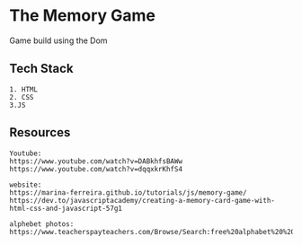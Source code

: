 # The Memory Game
Game build using the Dom


## Tech Stack
    1. HTML
    2. CSS
    3.JS

## Resources 
    Youtube:
    https://www.youtube.com/watch?v=DABkhfsBAWw
    https://www.youtube.com/watch?v=dqqxkrKhfS4

    website:
    https://marina-ferreira.github.io/tutorials/js/memory-game/
    https://dev.to/javascriptacademy/creating-a-memory-card-game-with-html-css-and-javascript-57g1

    alphebet photos:
    https://www.teacherspayteachers.com/Browse/Search:free%20alphabet%20%20flash%20cards
